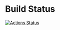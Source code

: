 # Build Status
[![Actions Status](https://github.com/SarthakMakhija/storage-engine-workshop/workflows/GoCI/badge.svg)](https://github.com/SarthakMakhija/storage-engine-workshop/actions)

